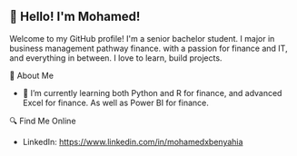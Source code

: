 ## 👋 Hello! I'm Mohamed! 

Welcome to my GitHub profile! I'm a senior bachelor student. I major in business management pathway finance. with a passion for finance and IT, and everything in between. I love to learn, build projects. 

 🚀 About Me
- 🌱 I’m currently learning both Python and R for finance, and advanced Excel for finance. As well as Power BI for finance. 




 🔍 Find Me Online
- LinkedIn: https://www.linkedin.com/in/mohamedxbenyahia

<!--
**Mohamed-coder-ctrl/Mohamed-coder-ctrl** is a ✨ _special_ ✨ repository because its `README.md` (this file) appears on your GitHub profile.

Here are some ideas to get you started:

- 🔭 I’m currently working on ...
- 🌱 I’m currently learning ...
- 👯 I’m looking to collaborate on ...
- 🤔 I’m looking for help with ...
- 💬 Ask me about ...
- 📫 How to reach me: ...
- 😄 Pronouns: ...
- ⚡ Fun fact: ...
-->
